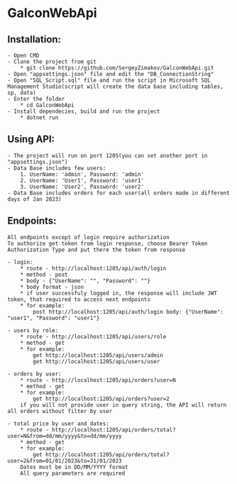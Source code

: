 # GalconWebApi

## Installation:
	- Open CMD
	- Clone the project from git
		* git clone https://github.com/SergeyZimakov/GalconWebApi.git
	- Open "appsettings.json" file and edit the "DB_ConnectionString"
	- Open "SQL_Script.sql" file and run the script in Microsoft SQL Management Studio(script will create the data base including tables, sp, data)
	- Enter the folder
		* cd GalconWebApi
	- Install dependecies, build and run the project 
		* dotnet run

## Using API:
	- The project will run on port 1205(you can set another port in "appsettings.json")
	- Data Base includes few users:
		1. UserName: 'admin', Password: 'admin'
		2. UserName: 'User1', Password: 'user1'
		3. UserName: 'User2', Password: 'user2'
	- Data Base includes orders for each user(all orders made in different days of Jan 2023)

## Endpoints:
	All endpoints except of login require authorization
	To authorize get token from login response, choose Bearer Token Authorization Type and put there the token from response

	- login:
		* route - http://localhost:1205/api/auth/login
		* method - post
		* body - {"UserName": "", "Password": ""}
		* body format - json
		* if user successfuly logged in, the response will include JWT token, that required to access next endpoints
		* for example:
			post http://localhost:1205/api/auth/login body: {"UserName": "user1", "Password": "user1"}
	
	- users by role:
		* route - http://localhost:1205/api/users/role
		* method - get
		* for example:
			get http://localhost:1205/api/users/admin
			get http://localhost:1205/api/users/user
			
	- orders by user:
		* route - http://localhost:1205/api/orders?user=N
		* method - get
		* for example:
			get http://localhost:1205/api/orders?user=2
		if you will not provide user in query string, the API will return all orders without filter by user

	- total price by user and dates:
		* route - http://localhost:1205/api/orders/total?user=N&from=dd/mm/yyyy&to=dd/mm/yyyy
		* method - get
		* for example:
			get http://localhost:1205/api/orders/total?user=2&from=01/01/2023&to=31/01/2023
		Dates must be in DD/MM/YYYY format
		All query parameters are required